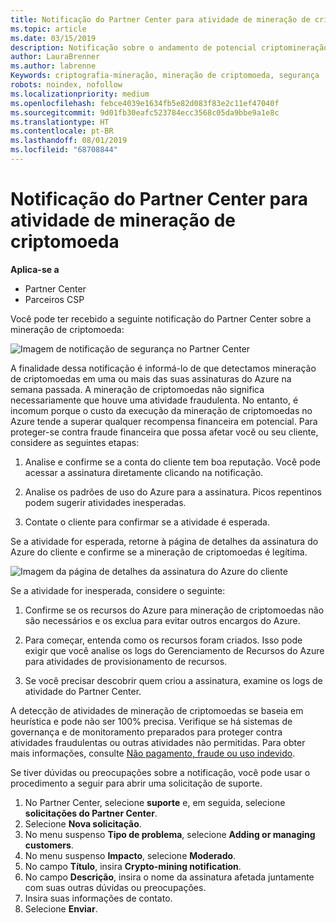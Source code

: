 ```yaml
---
title: Notificação do Partner Center para atividade de mineração de criptografia | Centro de parceiros
ms.topic: article
ms.date: 03/15/2019
description: Notificação sobre o andamento de potencial criptomineração.
author: LauraBrenner
ms.author: labrenne
Keywords: criptografia-mineração, mineração de criptomoeda, segurança
robots: noindex, nofollow
ms.localizationpriority: medium
ms.openlocfilehash: febce4039e1634fb5e82d083f83e2c11ef47040f
ms.sourcegitcommit: 9d01fb30eafc523784ecc3568c05da9bbe9a1e8c
ms.translationtype: HT
ms.contentlocale: pt-BR
ms.lasthandoff: 08/01/2019
ms.locfileid: "68708844"
---
```

# <a name="partner-center-notification-for-cryptocurrency-mining-activity"></a>Notificação do Partner Center para atividade de mineração de criptomoeda

**Aplica-se a**

-  Partner Center
-  Parceiros CSP

Você pode ter recebido a seguinte notificação do Partner Center sobre a mineração de criptomoeda:
 
![Imagem de notificação de segurança no Partner Center](images/crypto1.png)

A finalidade dessa notificação é informá-lo de que detectamos mineração de criptomoedas em uma ou mais das suas assinaturas do Azure na semana passada. A mineração de criptomoedas não significa necessariamente que houve uma atividade fraudulenta. No entanto, é incomum porque o custo da execução da mineração de criptomoedas no Azure tende a superar qualquer recompensa financeira em potencial. Para proteger-se contra fraude financeira que possa afetar você ou seu cliente, considere as seguintes etapas:

1.  Analise e confirme se a conta do cliente tem boa reputação. Você pode acessar a assinatura diretamente clicando na notificação.

2.  Analise os padrões de uso do Azure para a assinatura. Picos repentinos podem sugerir atividades inesperadas.

3.  Contate o cliente para confirmar se a atividade é esperada.

Se a atividade for esperada, retorne à página de detalhes da assinatura do Azure do cliente e confirme se a mineração de criptomoedas é legítima. 


![Imagem da página de detalhes da assinatura do Azure do cliente](images/crypto2.png)

Se a atividade for inesperada, considere o seguinte:

1.  Confirme se os recursos do Azure para mineração de criptomoedas não são necessários e os exclua para evitar outros encargos do Azure.

2.  Para começar, entenda como os recursos foram criados. Isso pode exigir que você analise os logs do Gerenciamento de Recursos do Azure para atividades de provisionamento de recursos.

3.  Se você precisar descobrir quem criou a assinatura, examine os logs de atividade do Partner Center.

A detecção de atividades de mineração de criptomoedas se baseia em heurística e pode não ser 100% precisa. Verifique se há sistemas de governança e de monitoramento preparados para proteger contra atividades fraudulentas ou outras atividades não permitidas. Para obter mais informações, consulte [Não pagamento, fraude ou uso indevido](https://docs.microsoft.com/partner-center/non-payment--fraud--or-misuse).

Se tiver dúvidas ou preocupações sobre a notificação, você pode usar o procedimento a seguir para abrir uma solicitação de suporte.

1.  No Partner Center, selecione **suporte** e, em seguida, selecione **solicitações do Partner Center**.
3.  Selecione **Nova solicitação**. 
4.  No menu suspenso **Tipo de problema**, selecione **Adding or managing customers**.
5.  No menu suspenso **Impacto**, selecione **Moderado**.
6.  No campo **Título**, insira **Crypto-mining notification**.
7.  No campo **Descrição**, insira o nome da assinatura afetada juntamente com suas outras dúvidas ou preocupações. 
8.  Insira suas informações de contato.
9.  Selecione **Enviar**.




